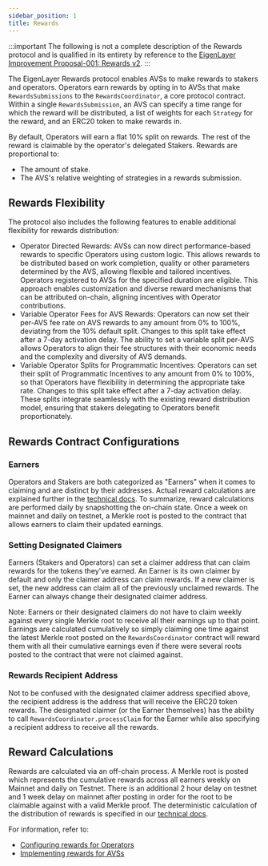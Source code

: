 ```yaml
---
sidebar_position: 1
title: Rewards
---
```


:::important
The following is not a complete description of the Rewards protocol and is qualified in its entirety by reference to 
the [EigenLayer Improvement Proposal-001: Rewards v2](https://github.com/eigenfoundation/ELIPs/blob/main/ELIPs/ELIP-001.md#executive-summary).
:::

The EigenLayer Rewards protocol enables AVSs to make rewards to stakers and operators. Operators earn rewards by opting in to AVSs that make `RewardsSubmissions` to the `RewardsCoordinator`, a core protocol contract. Within a single `RewardsSubmission`,  an AVS can specify a time range for which the reward will be distributed, a list of weights for each `Strategy` for the reward, and an ERC20 token to make rewards in.

By default, Operators will earn a flat 10% split on rewards. The rest of the reward is claimable by the operator's delegated Stakers. Rewards are proportional to:
- The amount of stake.
- The AVS's relative weighting of strategies in a rewards submission.

## Rewards Flexibility

The protocol also includes the following features to enable additional flexibility for rewards distribution:
- Operator Directed Rewards: AVSs can now direct performance-based rewards to specific Operators using custom logic. This allows rewards to be distributed based on work completion, quality or other parameters determined by the AVS, allowing flexible and tailored incentives. Operators registered to AVSs for the specified duration are eligible. This approach enables customization and diverse reward mechanisms that can be attributed on-chain, aligning incentives with Operator contributions.
- Variable Operator Fees for AVS Rewards: Operators can now set their per-AVS fee rate on AVS rewards to any amount from 0% to 100%, deviating from the 10% default split. Changes to this split take effect after a 7-day activation delay. The ability to set a variable split per-AVS allows Operators to align their fee structures with their economic needs and the complexity and diversity of AVS demands.
- Variable Operator Splits for Programmatic Incentives: Operators can set their split of Programmatic Incentives to any amount from 0% to 100%, so that Operators have flexibility in determining the appropriate take rate. Changes to this split take effect after a 7-day activation delay. These splits integrate seamlessly with the existing reward distribution model, ensuring that stakers delegating to Operators benefit proportionately.

## Rewards Contract Configurations

### Earners 
Operators and Stakers are both categorized as "Earners" when it comes to claiming and are distinct by their addresses. Actual reward calculations are explained further in the [technical docs](https://github.com/Layr-Labs/eigenlayer-contracts/blob/dev/docs/core/RewardsCoordinator.md). To summarize, reward calculations are performed daily by snapshotting the on-chain state. Once a week on mainnet and daily on testnet, a Merkle root is posted to the contract that allows earners to claim their updated earnings.

### Setting Designated Claimers
Earners (Stakers and Operators) can set a claimer address that can claim rewards for the tokens they've earned. An Earner is its own claimer by default and only the claimer address can claim rewards. If a new claimer is set, the new address can claim all of the previously unclaimed rewards. The Earner can always change their designated claimer address.  

Note: Earners or their designated claimers do not have to claim weekly against every single Merkle root to receive all their earnings up to that point. Earnings are calculated cumulatively so simply claiming one time against the latest Merkle root posted on the `RewardsCoordinator` contract will reward them with all their cumulative earnings even if there were several roots posted to the contract that were not claimed against.

### Rewards Recipient Address
Not to be confused with the designated claimer address specified above, the recipient address is the address that will receive the ERC20 token rewards. The designated claimer (or the Earner themselves) has the ability to call `RewardsCoordinator.processClaim` for the Earner while also specifying a recipient address to receive all the rewards.

## Reward Calculations
Rewards are calculated via an off-chain process. A Merkle root is posted which represents the cumulative rewards across all earners weekly on Mainnet and daily on Testnet. There is an additional 2 hour delay on testnet and 1 week delay on mainnet after posting in order for the root to be claimable against with a valid Merkle proof. The deterministic calculation of the distribution of rewards is specified in our [technical docs](https://github.com/Layr-Labs/eigenlayer-contracts/blob/dev/docs/core/RewardsCoordinator.md).

For information, refer to:
* [Configuring rewards for Operators](../../operators/operator-guides/operator-rewards-config.md)
* [Implementing rewards for AVSs](../../developers/HowTo/rewards.md)